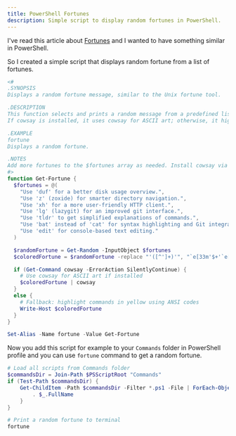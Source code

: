 ```yaml
---
title: PowerShell Fortunes
description: Simple script to display random fortunes in PowerShell.
---
```


I've read this article about [Fortunes](https://www.judy.co.uk/blog/using-fortune-to-reinforce-habits/) and I wanted to have something similar in PowerShell.

So I created a simple script that displays random fortune from a list of fortunes.

```powershell
<#
.SYNOPSIS
Displays a random fortune message, similar to the Unix fortune tool.

.DESCRIPTION
This function selects and prints a random message from a predefined list of fortunes.
If cowsay is installed, it uses cowsay for ASCII art; otherwise, it highlights commands in yellow.

.EXAMPLE
fortune
Displays a random fortune.

.NOTES
Add more fortunes to the $fortunes array as needed. Install cowsay via scoop for enhanced output.
#>
function Get-Fortune {
  $fortunes = @(
    "Use 'duf' for a better disk usage overview.",
    "Use 'z' (zoxide) for smarter directory navigation.",
    "Use 'xh' for a more user-friendly HTTP client.",
    "Use 'lg' (lazygit) for an improved git interface.",
    "Use 'tldr' to get simplified explanations of commands.",
    "Use 'bat' instead of 'cat' for syntax highlighting and Git integration.",
    "Use 'edit' for console-based text editing."
  )

  $randomFortune = Get-Random -InputObject $fortunes
  $coloredFortune = $randomFortune -replace "'([^']+)'", "`e[33m'$+'`e[0m"

  if (Get-Command cowsay -ErrorAction SilentlyContinue) {
    # Use cowsay for ASCII art if installed
    $coloredFortune | cowsay
  }
  else {
    # Fallback: highlight commands in yellow using ANSI codes
    Write-Host $coloredFortune
  }
}

Set-Alias -Name fortune -Value Get-Fortune
```

Now you add this script for example to your `Commands` folder in
PowerShell profile and you can use `fortune` command to get a random fortune.

```powershell
# Load all scripts from Commands folder
$commandsDir = Join-Path $PSScriptRoot "Commands"
if (Test-Path $commandsDir) {
    Get-ChildItem -Path $commandsDir -Filter *.ps1 -File | ForEach-Object {
        . $_.FullName
    }
}

# Print a random fortune to terminal
fortune
```
